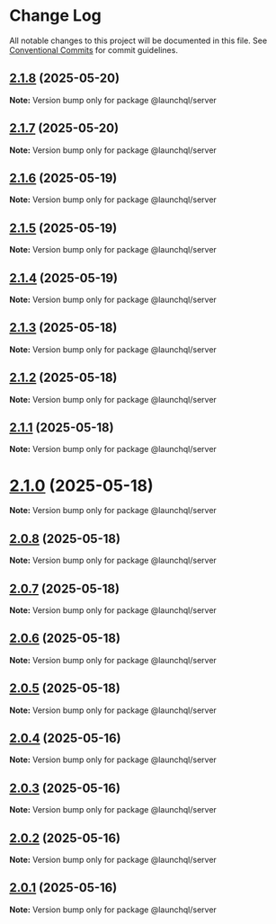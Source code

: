 # Change Log

All notable changes to this project will be documented in this file.
See [Conventional Commits](https://conventionalcommits.org) for commit guidelines.

## [2.1.8](https://github.com/launchql/launchql/compare/@launchql/server@2.1.7...@launchql/server@2.1.8) (2025-05-20)

**Note:** Version bump only for package @launchql/server





## [2.1.7](https://github.com/launchql/launchql/compare/@launchql/server@2.1.6...@launchql/server@2.1.7) (2025-05-20)

**Note:** Version bump only for package @launchql/server





## [2.1.6](https://github.com/launchql/launchql/compare/@launchql/server@2.1.5...@launchql/server@2.1.6) (2025-05-19)

**Note:** Version bump only for package @launchql/server





## [2.1.5](https://github.com/launchql/launchql/compare/@launchql/server@2.1.4...@launchql/server@2.1.5) (2025-05-19)

**Note:** Version bump only for package @launchql/server





## [2.1.4](https://github.com/launchql/launchql/compare/@launchql/server@2.1.3...@launchql/server@2.1.4) (2025-05-19)

**Note:** Version bump only for package @launchql/server





## [2.1.3](https://github.com/launchql/launchql/compare/@launchql/server@2.1.2...@launchql/server@2.1.3) (2025-05-18)

**Note:** Version bump only for package @launchql/server





## [2.1.2](https://github.com/launchql/launchql/compare/@launchql/server@2.1.1...@launchql/server@2.1.2) (2025-05-18)

**Note:** Version bump only for package @launchql/server





## [2.1.1](https://github.com/launchql/launchql/compare/@launchql/server@2.1.0...@launchql/server@2.1.1) (2025-05-18)

**Note:** Version bump only for package @launchql/server





# [2.1.0](https://github.com/launchql/launchql/compare/@launchql/server@2.0.8...@launchql/server@2.1.0) (2025-05-18)

**Note:** Version bump only for package @launchql/server





## [2.0.8](https://github.com/launchql/launchql/compare/@launchql/server@2.0.7...@launchql/server@2.0.8) (2025-05-18)

**Note:** Version bump only for package @launchql/server





## [2.0.7](https://github.com/launchql/launchql/compare/@launchql/server@2.0.6...@launchql/server@2.0.7) (2025-05-18)

**Note:** Version bump only for package @launchql/server





## [2.0.6](https://github.com/launchql/launchql/compare/@launchql/server@2.0.5...@launchql/server@2.0.6) (2025-05-18)

**Note:** Version bump only for package @launchql/server





## [2.0.5](https://github.com/launchql/launchql/compare/@launchql/server@2.0.4...@launchql/server@2.0.5) (2025-05-18)

**Note:** Version bump only for package @launchql/server





## [2.0.4](https://github.com/launchql/launchql/compare/@launchql/server@2.0.3...@launchql/server@2.0.4) (2025-05-16)

**Note:** Version bump only for package @launchql/server





## [2.0.3](https://github.com/launchql/launchql/compare/@launchql/server@2.0.2...@launchql/server@2.0.3) (2025-05-16)

**Note:** Version bump only for package @launchql/server





## [2.0.2](https://github.com/launchql/launchql/compare/@launchql/server@2.0.1...@launchql/server@2.0.2) (2025-05-16)

**Note:** Version bump only for package @launchql/server





## [2.0.1](https://github.com/launchql/launchql/compare/@launchql/server@1.1.3...@launchql/server@2.0.1) (2025-05-16)

**Note:** Version bump only for package @launchql/server
